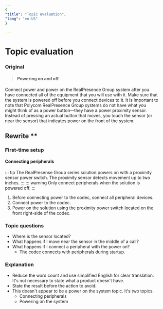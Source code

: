 ```yaml
---
{
"title": "Topic evaluation",
"lang": "en-US"
}

---
```

# Topic evaluation

### Original

> #### Powering on and off
Connect power and power on the RealPresence Group system after you have connected all of the equipment that you will use with it. Make sure that the system is powered off before you connect devices to it. It is important to note that Polycom RealPresence Group systems do not have what you might think of as a power button—they have a power proximity sensor. Instead of pressing an actual button that moves, you touch the sensor (or near the sensor) that indicates power  on the front of the system.

## Rewrite **

### First-time setup
#### Connecting peripherals

::: tip
The RealPresense Group series solution powers on with a proximity sensor power switch. The proximity sensor detects movement up to two inches.
:::
::: warning
Only connect peripherals when the solution is powered off.
:::

1. Before connecting power to the codec, connect all peripheral devices.
2. Connect power to the codec.
3. Power on the solution using the proximity power switch located on the front right-side of the codec.

### Topic questions
* Where is the sensor located?
* What happens if I move near the sensor in the middle of a call?
* What happens if I connect a peripheral with the power on?
	* The codec connects with peripherals during startup.

### Explanation
* Reduce the word count and use simplified English for clear translation. It's not necessary to state what a product  doesn't have.
* State the result before the action to avoid.
* This doesn't appear to be a power on the system topic. It's two topics.
	* Connecting peripherals
	* Powering on the system

